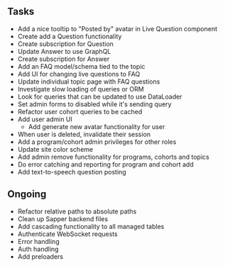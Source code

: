## Tasks

- Add a nice tooltip to "Posted by" avatar in Live Question component
- Create add a Question functionality
- Create subscription for Question
- Update Answer to use GraphQL
- Create subscription for Answer
- Add an FAQ model/schema tied to the topic
- Add UI for changing live questions to FAQ
- Update individual topic page with FAQ questions
- Investigate slow loading of queries or ORM
- Look for queries that can be updated to use DataLoader
- Set admin forms to disabled while it's sending query
- Refactor user cohort queries to be cached
- Add user admin UI
  - Add generate new avatar functionality for user
- When user is deleted, invalidate their session
- Add a program/cohort admin privileges for other roles
- Update site color scheme
- Add admin remove functionality for programs, cohorts and topics
- Do error catching and reporting for program and cohort add
- Add text-to-speech question posting

## Ongoing

- Refactor relative paths to absolute paths
- Clean up Sapper backend files
- Add cascading functionality to all managed tables
- Authenticate WebSocket requests
- Error handling
- Auth handling
- Add preloaders 
